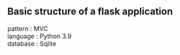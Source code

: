 ## Basic structure of a flask application

pattern : MVC <br>
language : Python 3.9 <br> 
database : Sqlite